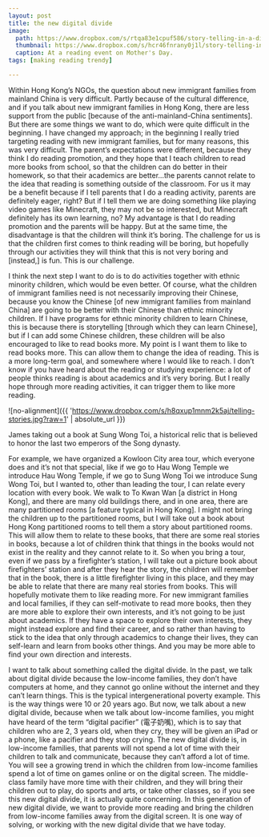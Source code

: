 ```yaml
---
layout: post
title: the new digital divide
image:
  path: https://www.dropbox.com/s/rtqa83e1cpuf586/story-telling-in-a-different-way.png?raw=1
  thumbnail: https://www.dropbox.com/s/hcr46fnrany0j1l/story-telling-in-a-different-way_thumbnail.png?raw=1
  caption: At a reading event on Mother's Day.
tags: [making reading trendy]

---
```


Within Hong Kong’s NGOs, the question about new immigrant families from mainland China is very difficult. Partly because of the cultural difference, and if you talk about new immigrant families in Hong Kong, there are less support from the public [because of the anti-mainland-China sentiments]. But there are some things we want to do, which were quite difficult in the beginning. I have changed my approach; in the beginning I really tried targeting reading with new immigrant families, but for many reasons, this was very difficult. The parent’s expectations were different, because they think I do reading promotion, and they hope that I teach children to read more books from school, so that the children can do better in their homework, so that their academics are better…the parents cannot relate to the idea that reading is something outside of the classroom. For us it may be a benefit because if I tell parents that I do a reading activity, parents are definitely eager, right? But if I tell them we are doing something like playing video games like Minecraft, they may not be so interested, but Minecraft definitely has its own learning, no? My advantage is that I do reading promotion and the parents will be happy. But at the same time, the disadvantage is that the children will think it’s boring. The challenge for us is that the children first comes to think reading will be boring, but hopefully through our activities they will think that this is not very boring and [instead,] is fun. This is our challenge.

I think the next step I want to do is to do activities together with ethnic minority children, which would be even better. Of course, what the children of immigrant families need is not necessarily improving their Chinese, because you know the Chinese [of new immigrant families from mainland China] are going to be better with their Chinese than ethnic minority children. If I have programs for ethnic minority children to learn Chinese, this is because there is storytelling [through which they can learn Chinese], but if I can add some Chinese children, these children will be also encouraged to like to read books more. My point is I want them to like to read books more. This can allow them to change the idea of reading. This is a more long-term goal, and somewhere where I would like to reach. I don’t know if you have heard about the reading or studying experience: a lot of people thinks reading is about academics and it’s very boring. But I really hope through more reading activities, it can trigger them to like more reading. 

![no-alignment]({{ 'https://www.dropbox.com/s/h8qxup1mnm2k5aj/telling-stories.jpg?raw=1' | absolute_url }})
  <figcaption>James taking out a book at Sung Wong Toi, a historical relic that is believed to honor the last two emperors of the Song dynasty.</figcaption>

For example, we have organized a Kowloon City area tour, which everyone does and it’s not that special, like if we go to Hau Wong Temple we introduce Hau Wong Temple, if we go to Sung Wong Toi we introduce Sung Wong Toi, but I wanted to, other than leading the tour, I can relate every location with every book. We walk to To Kwan Wan [a district in Hong Kong], and there are many old buildings there, and in one area, there are many partitioned rooms [a feature typical in Hong Kong]. I might not bring the children up to the partitioned rooms, but I will take out a book about Hong Kong partitioned rooms to tell them a story about partitioned rooms. This will allow them to relate to these books, that there are some real stories in books, because a lot of children think that things in the books would not exist in the reality and they cannot relate to it. So when you bring a tour, even if we pass by a firefighter’s station, I will take out a picture book about firefighters’ station and after they hear the story, the children will remember that in the book, there is a little firefighter living in this place, and they may be able to relate that there are many real stories from books. This will hopefully motivate them to like reading more. For new immigrant families and local families, if they can self-motivate to read more books, then they are more able to explore their own interests, and it’s not going to be just about academics. If they have a space to explore their own interests, they might instead explore and find their career, and so rather than having to stick to the idea that only through academics to change their lives, they can self-learn and learn from books other things. And you may be more able to find your own direction and interests. 

I want to talk about something called the digital divide. In the past, we talk about digital divide because the low-income families, they don’t have computers at home, and they cannot go online without the internet and they can’t learn things. This is the typical intergenerational poverty example. This is the way things were 10 or 20 years ago. But now, we talk about a new digital divide, because when we talk about low-income families, you might have heard of the term “digital pacifier” (電子奶嘴), which is to say that children who are 2, 3 years old, when they cry, they will be given an iPad or a phone, like a pacifier and they stop crying. The new digital divide is, in low-income families, that parents will not spend a lot of time with their children to talk and communicate, because they can’t afford a lot of time. You will see a growing trend in which the children from low-income families spend a lot of time on games online or on the digital screen. The middle-class family have more time with their children, and they will bring their children out to play, do sports and arts, or take other classes, so if you see this new digital divide, it is actually quite concerning. In this generation of new digital divide, we want to provide more reading and bring the children from low-income families away from the digital screen. It is one way of solving, or working with the new digital divide that we have today. 

